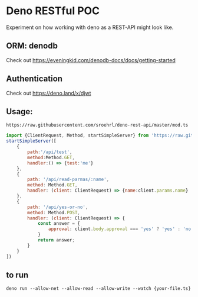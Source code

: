# Deno RESTful POC

Experiment on how working with deno as a REST-API might look like.

## ORM: denodb
Check out https://eveningkid.com/denodb-docs/docs/getting-started

## Authentication
Check out https://deno.land/x/djwt

## Usage:
`https://raw.githubusercontent.com/sroehrl/deno-rest-api/master/mod.ts`
```javascript
import {ClientRequest, Method, startSimpleServer} from 'https://raw.githubusercontent.com/sroehrl/deno-rest-api/master/mod.ts';
startSimpleServer([
    {
        path:'/api/test',
        method:Method.GET,
        handler:() => {test:'me'}
    },
    {
        path: '/api/read-parmas/:name',
        method: Method.GET,
        handler: (client: ClientRequest) => {name:client.params.name}
    },
    {
        path: '/api/yes-or-no',
        method: Method.POST,
        handler: (client: ClientRequest) => {
            const answer = {
                approval: client.body.approval === 'yes' ? 'yes' : 'no'
            }
            return answer;
        }
    }
])
```

## to run
`deno run --allow-net --allow-read --allow-write --watch {your-file.ts}`
